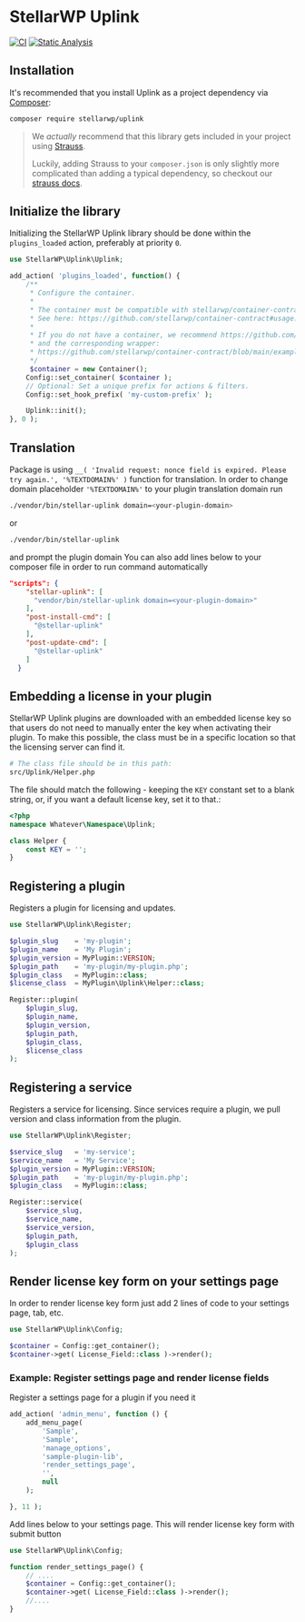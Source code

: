 # StellarWP Uplink

[![CI](https://github.com/the-events-calendar/stellar-uplink/workflows/CI/badge.svg)](https://github.com/the-events-calendar/stellar-uplink/actions?query=branch%3Amain) [![Static Analysis](https://github.com/the-events-calendar/stellar-uplink/actions/workflows/static-analysis.yml/badge.svg)](https://github.com/the-events-calendar/stellar-uplink/actions/workflows/static-analysis.yml)

## Installation

It's recommended that you install Uplink as a project dependency via [Composer](https://getcomposer.org/):

```bash
composer require stellarwp/uplink
```

> We _actually_ recommend that this library gets included in your project using [Strauss](https://github.com/BrianHenryIE/strauss).
>
> Luckily, adding Strauss to your `composer.json` is only slightly more complicated than adding a typical dependency, so checkout our [strauss docs](https://github.com/stellarwp/global-docs/blob/main/docs/strauss-setup.md).

## Initialize the library

Initializing the StellarWP Uplink library should be done within the `plugins_loaded` action, preferably at priority `0`.

```php
use StellarWP\Uplink\Uplink;

add_action( 'plugins_loaded', function() {
	/**
	 * Configure the container.
	 *
	 * The container must be compatible with stellarwp/container-contract.
	 * See here: https://github.com/stellarwp/container-contract#usage.
	 *
	 * If you do not have a container, we recommend https://github.com/lucatume/di52
	 * and the corresponding wrapper:
	 * https://github.com/stellarwp/container-contract/blob/main/examples/di52/Container.php
	 */
	 $container = new Container();
	Config::set_container( $container );
	// Optional: Set a unique prefix for actions & filters.
	Config::set_hook_prefix( 'my-custom-prefix' );

	Uplink::init();
}, 0 );
```

## Translation

Package is using `__( 'Invalid request: nonce field is expired. Please try again.', '%TEXTDOMAIN%' )` function for translation. In order to change domain placeholder `'%TEXTDOMAIN%'` to your plugin translation domain run
```bash
./vendor/bin/stellar-uplink domain=<your-plugin-domain>
```
or
```bash
./vendor/bin/stellar-uplink
```
and prompt the plugin domain
You can also add lines below to your composer file in order to run command automatically
```json
"scripts": {
	"stellar-uplink": [
	  "vendor/bin/stellar-uplink domain=<your-plugin-domain>"
	],
	"post-install-cmd": [
	  "@stellar-uplink"
	],
	"post-update-cmd": [
	  "@stellar-uplink"
	]
  }
```
## Embedding a license in your plugin

StellarWP Uplink plugins are downloaded with an embedded license key so that users do not need to manually enter the key when activating their plugin. To make this possible, the class must be in a specific location so that the licensing server can find it.

```bash
# The class file should be in this path:
src/Uplink/Helper.php
```

The file should match the following - keeping the `KEY` constant set to a blank string, or, if you want a default license key, set it to that.:

```php
<?php
namespace Whatever\Namespace\Uplink;

class Helper {
	const KEY = '';
}
```

## Registering a plugin

Registers a plugin for licensing and updates.

```php
use StellarWP\Uplink\Register;

$plugin_slug    = 'my-plugin';
$plugin_name    = 'My Plugin';
$plugin_version = MyPlugin::VERSION;
$plugin_path    = 'my-plugin/my-plugin.php';
$plugin_class   = MyPlugin::class;
$license_class  = MyPlugin\Uplink\Helper::class;

Register::plugin(
	$plugin_slug,
	$plugin_name,
	$plugin_version,
	$plugin_path,
	$plugin_class,
	$license_class
);
```

## Registering a service

Registers a service for licensing. Since services require a plugin, we pull version and class information from the plugin.

```php
use StellarWP\Uplink\Register;

$service_slug   = 'my-service';
$service_name   = 'My Service';
$plugin_version = MyPlugin::VERSION;
$plugin_path    = 'my-plugin/my-plugin.php';
$plugin_class   = MyPlugin::class;

Register::service(
	$service_slug,
	$service_name,
	$service_version,
	$plugin_path,
	$plugin_class
);
```

## Render license key form on your settings page
In order to render license key form just add 2 lines of code to your settings page, tab, etc.
```php
use StellarWP\Uplink\Config;

$container = Config::get_container();
$container->get( License_Field::class )->render();
```
### Example: Register settings page and render license fields
Register a settings page for a plugin if you need it
```php
add_action( 'admin_menu', function () {
    add_menu_page(
        'Sample',
        'Sample',
        'manage_options',
        'sample-plugin-lib',
        'render_settings_page',
        '',
        null
    );

}, 11 );
```
Add lines below to your settings page. This will render license key form with submit button
```php
use StellarWP\Uplink\Config;

function render_settings_page() {
    // ....
    $container = Config::get_container();
    $container->get( License_Field::class )->render();
    //....
}
```

